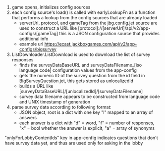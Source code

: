 1. game opens, initializes config sources
2. each config source's load() is called with earlyLookupFn as a function that
performs a lookup from the config sources that are already loaded
    - serverUrl, protocol, and gameTag from the jbg.config.jet source
    are used to construct a URL like
    [protocol]://[serverUrl]/api/v2/app-configs/[gameTag]
    this is a JSON configuration source that provides additional info
    - example url <https://ecast.jackboxgames.com/api/v2/app-configs/bigsurvey>
3. ListDownloader.ListDownload is used to download the list of survey responses
    - finds the surveyDataBaseURL and surveyDataFilename_[iso language code]
      configuration values from the app-config
    - gets the numeric ID of the survey question from the id field in
      BigSurveyQuestion.jet, this gets stored as unlocalizedId
    - builds a URL like [surveyDataBaseURL]/[unlocalizedId]/[surveyDataFilename]
    - survey data filename appears to be constructed from language code and UNIX
      timestamp of generation
4. parse survey data according to following format:
    - JSON object, root is a dict with one key "l" mapped to an array of answers
    - each answer is a dict with "d" = word, "f" = number of responses, "x" =
      bool whether the answer is explicit, "a" = array of synonyms

"onlyForLobbyContentIds" key in app-config indicates questions that don't have
survey data yet, and thus are used only for asking in the lobby
